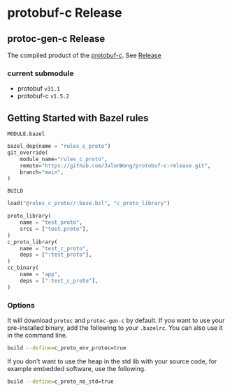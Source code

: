 # protobuf-c Release

## protoc-gen-c Release
The compiled product of the [protobuf-c](https://github.com/protobuf-c/protobuf-c). See [Release](https://github.com/JalonWong/protobuf-c-release/releases)

### current submodule
- protobuf `v31.1`
- protobuf-c `v1.5.2`

## Getting Started with Bazel rules

`MODULE.bazel`
```py
bazel_dep(name = "rules_c_proto")
git_override(
    module_name="rules_c_proto",
    remote="https://github.com/JalonWong/protobuf-c-release.git",
    branch="main",
)
```

`BUILD`
```py
load("@rules_c_proto//:base.bzl", "c_proto_library")

proto_library(
    name = "test_proto",
    srcs = ["test.proto"],
)
c_proto_library(
    name = "test_c_proto",
    deps = [":test_proto"],
)
cc_binary(
    name = "app",
    deps = [":test_c_proto"],
)
```

### Options
It will download `protoc` and `protoc-gen-c` by default. If you want to use your pre-installed binary, add the following to your `.bazelrc`. You can also use it in the command line.
```sh
build --define=c_proto_env_protoc=true
```

If you don't want to use the heap in the std lib with your source code, for example embedded software, use the following.
```sh
build --define=c_proto_no_std=true
```
